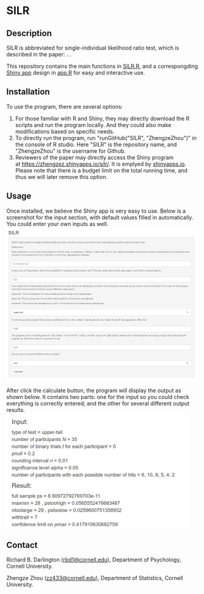 # SILR

## Description
SILR is abbreviated for single-individual likelihood ratio test, which is described in the paper: ...

This repository contains the main functions in [SILR.R](https://github.com/ZhengzeZhou/SILR/blob/master/SILR.R), and a correspongding [Shiny app](https://shiny.rstudio.com/) design in [app.R](https://github.com/ZhengzeZhou/SILR/blob/master/app.R) for easy and interactive use. 

## Installation
To use the program, there are several options:

1. For those familiar with R and Shiny, they may directly download the R scripts and run the program locally. And they could also make modifications based on specific needs.
1. To directly run the program, run "runGitHub("SILR", "ZhengzeZhou")" in the console of R studio. Here "SILR" is the repository name, and "ZhengzeZhou" is the username for Github.
1. Reviewers of the paper may directly access the Shiny program at https://zhengzez.shinyapps.io/silr/. It is emplyed by [shinyapps.io](https://www.shinyapps.io/). Please note that there is a budget limit on the total running time, and thus we will later remove this option.

## Usage
Once installed, we believe the Shiny app is very easy to use. Below is a screenshot for the input section, with default values filled in automatically. You could enter your own inputs as well. 
![SILR_input](SILR_input.png)

After click the calculate button, the program will display the output as shown below. It contains two parts: one for the input so you could check everything is correctly entered; and the other for several different output results.  
<img src="SILR_output.png" width="480">

## Contact 

Richard B. Darlington (rbd1@cornell.edu), Department of Psychology, Cornell University.

Zhengze Zhou (zz433@cornell.edu), Department of Statistics, Cornell University.
